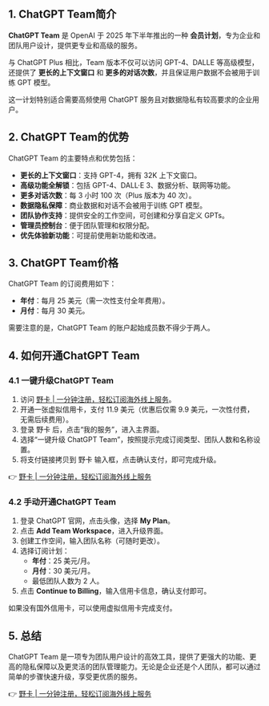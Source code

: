 ## 1. ChatGPT Team简介

**ChatGPT Team** 是 OpenAI 于 2025 年下半年推出的一种 **会员计划**，专为企业和团队用户设计，提供更专业和高级的服务。

与 ChatGPT Plus 相比，Team 版本不仅可以访问 GPT-4、DALLE 等高级模型，还提供了 **更长的上下文窗口** 和 **更多的对话次数**，并且保证用户数据不会被用于训练 GPT 模型。

这一计划特别适合需要高频使用 ChatGPT 服务且对数据隐私有较高要求的企业用户。

## 2. ChatGPT Team的优势

ChatGPT Team 的主要特点和优势包括：

- **更长的上下文窗口**：支持 GPT-4，拥有 32K 上下文窗口。
- **高级功能全解锁**：包括 GPT-4、DALL·E 3、数据分析、联网等功能。
- **更多对话次数**：每 3 小时 100 次（Plus 版本为 40 次）。
- **数据隐私保障**：商业数据和对话不会被用于训练 GPT 模型。
- **团队协作支持**：提供安全的工作空间，可创建和分享自定义 GPTs。
- **管理员控制台**：便于团队管理和权限分配。
- **优先体验新功能**：可提前使用新功能和改进。

## 3. ChatGPT Team价格

ChatGPT Team 的订阅费用如下：

- **年付**：每月 25 美元（需一次性支付全年费用）。
- **月付**：每月 30 美元。

需要注意的是，ChatGPT Team 的账户起始成员数不得少于两人。

## 4. 如何开通ChatGPT Team

### 4.1 一键升级ChatGPT Team

1. 访问 [野卡 | 一分钟注册，轻松订阅海外线上服务](https://bit.ly/bewildcard)。
2. 开通一张虚拟信用卡，支付 11.9 美元（优惠后仅需 9.9 美元，一次性付费，无需后续费用）。
3. 登录 野卡 后，点击“我的服务”，进入主界面。
4. 选择“一键升级 ChatGPT Team”，按照提示完成订阅类型、团队人数和名称设置。
5. 将支付链接拷贝到 野卡 输入框，点击确认支付，即可完成升级。

👉 [野卡 | 一分钟注册，轻松订阅海外线上服务](https://bit.ly/bewildcard)

### 4.2 手动开通ChatGPT Team

1. 登录 ChatGPT 官网，点击头像，选择 **My Plan**。
2. 点击 **Add Team Workspace**，进入升级界面。
3. 创建工作空间，输入团队名称（可随时更改）。
4. 选择订阅计划：
   - **年付**：25 美元/月。
   - **月付**：30 美元/月。
   - 最低团队人数为 2 人。
5. 点击 **Continue to Billing**，输入信用卡信息，确认支付即可。

如果没有国外信用卡，可以使用虚拟信用卡完成支付。

## 5. 总结

ChatGPT Team 是一项专为团队用户设计的高效工具，提供了更强大的功能、更高的隐私保障以及更灵活的团队管理能力。无论是企业还是个人团队，都可以通过简单的步骤快速升级，享受更优质的服务。

👉 [野卡 | 一分钟注册，轻松订阅海外线上服务](https://bit.ly/bewildcard)